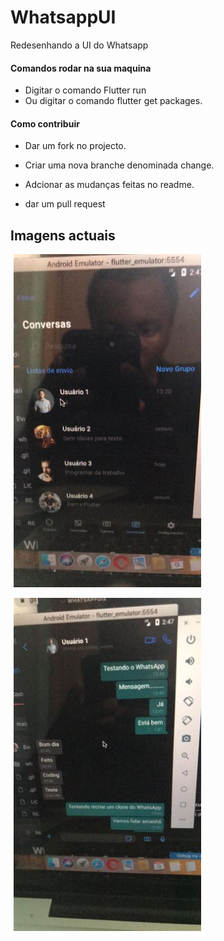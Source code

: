 # WhatsappUI
 Redesenhando a UI do Whatsapp

#### Comandos rodar na sua maquina
  * Digitar o comando Flutter run
  * Ou digitar o comando flutter get packages.

#### Como contribuir

  + Dar um fork no projecto.
* Criar uma nova branche denominada change.
>
 * Adcionar as mudanças feitas no readme.
  >
 * dar um pull request
  

## Imagens actuais

<div>
<a style="margin: 0 5px 0;"><img src="imagens/tela01.jpeg  "  width="300"/></a>

<a style="margin: 0 5px 0;"><img src="imagens/tela02.jpeg  "  width="300"/></a>


</div>